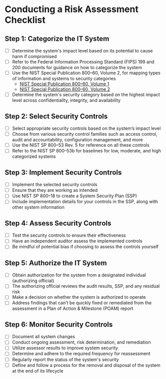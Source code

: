 # Conducting a Risk Assessment Checklist

## Step 1: Categorize the IT System
- [ ] Determine the system's impact level based on its potential to cause harm if compromised
- [ ] Refer to the Federal Information Processing Standard (FIPS) 199 and 200 documents for guidance on how to categorize the system
- [ ] Use the NIST Special Publication 800–60, Volume 2, for mapping types of information and systems to security categories
	- [NIST Special Publication 800–60, Volume 1](https://csrc.nist.gov/publications/detail/sp/800-60/vol-1-rev-1/final) 
	- [NIST Special Publication 800–60, Volume 2](https://csrc.nist.gov/publications/detail/sp/800-60/vol-2-rev-1/final)
- [ ] Determine the system's security category based on the highest impact level across confidentiality, integrity, and availability

## Step 2: Select Security Controls
- [ ] Select appropriate security controls based on the system’s impact level
- [ ] Choose from various security control families such as access control, audit and accountability, configuration management, and more
- [ ] Use the NIST SP 800–53 Rev. 5 for reference on all these controls
- [ ] Refer to the NIST SP 800–53b for baselines for low, moderate, and high categorized systems

## Step 3: Implement Security Controls
- [ ] Implement the selected security controls
- [ ] Ensure that they are working as intended
- [ ] Use NIST SP 800–18 to create a System Security Plan (SSP)
- [ ] Include implementation details for your controls in the SSP, along with other system information

## Step 4: Assess Security Controls
- [ ] Test the security controls to ensure their effectiveness
- [ ] Have an independent auditor assess the implemented controls
- [ ] Be mindful of potential bias if choosing to assess the controls yourself

## Step 5: Authorize the IT System
- [ ] Obtain authorization for the system from a designated individual (authorizing official)
- [ ] The authorizing official reviews the audit results, SSP, and any residual risk
- [ ] Make a decision on whether the system is authorized to operate
- [ ] Address findings that can’t be quickly fixed or remediated from the assessment in a Plan of Action & Milestone (POAM) report

## Step 6: Monitor Security Controls
- [ ] Document all system changes
- [ ] Conduct ongoing assessment, risk determination, and remediation
- [ ] Utilize assessor results to improve system security
- [ ] Determine and adhere to the required frequency for reassessment
- [ ] Regularly report the status of the system's security
- [ ] Define and follow a process for the removal and disposal of the system at the end of its lifecycle
